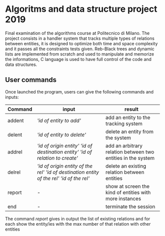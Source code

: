 # Algoritms and data structure project 2019

Final examination of the algorithms course at Politecnico di Milano.
The project consists in a handler system that tracks multiple types of relations between entities, it is designed to optimize both time and space complexity and it passes all the constraints tests given. Reb-Black trees and dynamic lists are implemented from scratch and used to manipulate and memorize the informations, C language is used to have full control of the code and data structures.

## User commands

Once launched the program, users can give the following commands and inputs:

Command | input | result
------------ | ------------- | -------------
addent | *'id of entity to add'* | add an entity to the tracking system
delent | *'id of entity to delete'* | delete an entity from the system
addrel | *'id of origin entity'*  *'id of destination entity'*   *'id of relation to create'* | add an arbitrary relation between two entities in the system
delrel | *'id of origin entity of the rel'*   *'id of destination entity of the rel'*   *'id of the rel'* | delete an existing relation between entities
report | - | show at screen the kind of entities with more instances
end | - | terminate the session

The command *report* gives in output the list of existing relations and for each show the entity/ies with the max number of that relation with other entities
